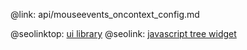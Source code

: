 @link: api/mouseevents_oncontext_config.md

@seolinktop: [ui library](https://webix.com)
@seolink: [javascript tree widget](https://webix.com/widget/tree/)